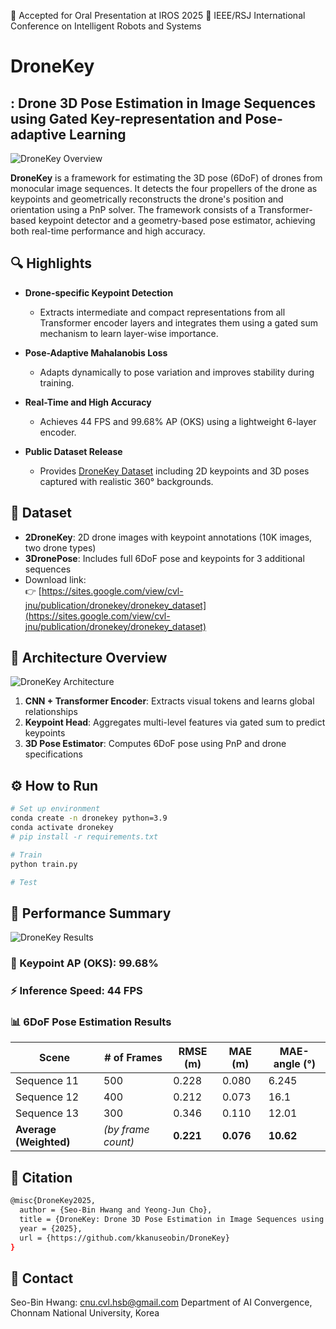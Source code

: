 🎉 Accepted for Oral Presentation at IROS 2025 🎤
IEEE/RSJ International Conference on Intelligent Robots and Systems

# DroneKey
## : Drone 3D Pose Estimation in Image Sequences using Gated Key-representation and Pose-adaptive Learning

![DroneKey Overview](./assets/overview_.gif)

**DroneKey** is a framework for estimating the 3D pose (6DoF) of drones from monocular image sequences. It detects the four propellers of the drone as keypoints and geometrically reconstructs the drone's position and orientation using a PnP solver. The framework consists of a Transformer-based keypoint detector and a geometry-based pose estimator, achieving both real-time performance and high accuracy.

## 🔍 Highlights

- **Drone-specific Keypoint Detection**
  - Extracts intermediate and compact representations from all Transformer encoder layers and integrates them using a gated sum mechanism to learn layer-wise importance.
  
- **Pose-Adaptive Mahalanobis Loss**
  - Adapts dynamically to pose variation and improves stability during training.
  
- **Real-Time and High Accuracy**
  - Achieves 44 FPS and 99.68% AP (OKS) using a lightweight 6-layer encoder.
  
- **Public Dataset Release**
  - Provides [DroneKey Dataset](https://sites.google.com/view/cvl-jnu/publication/dronekey/dronekey_dataset) including 2D keypoints and 3D poses captured with realistic 360° backgrounds.

## 📁 Dataset

- **2DroneKey**: 2D drone images with keypoint annotations (10K images, two drone types)
- **3DronePose**: Includes full 6DoF pose and keypoints for 3 additional sequences
- Download link:  
  👉 [https://sites.google.com/view/cvl-jnu/publication/dronekey/dronekey_dataset](https://sites.google.com/view/cvl-jnu/publication/dronekey/dronekey_dataset)

## 🧠 Architecture Overview
![DroneKey Architecture](./assets/architecture.gif)
1. **CNN + Transformer Encoder**: Extracts visual tokens and learns global relationships
2. **Keypoint Head**: Aggregates multi-level features via gated sum to predict keypoints
3. **3D Pose Estimator**: Computes 6DoF pose using PnP and drone specifications

## ⚙️ How to Run

```bash
# Set up environment
conda create -n dronekey python=3.9
conda activate dronekey
# pip install -r requirements.txt

# Train
python train.py

# Test
```

## 🧪 Performance Summary
![DroneKey Results](./assets/result_.gif)

### 🎯 Keypoint AP (OKS): **99.68%**

### ⚡ Inference Speed: **44 FPS**

### 📊 6DoF Pose Estimation Results

| Scene            | # of Frames | RMSE (m) | MAE (m) | MAE-angle (°)     |
|------------------|-------------|----------|---------|-------------------|
| Sequence 11      | 500         | 0.228    | 0.080   | 6.245             |
| Sequence 12      | 400         | 0.212    | 0.073   | 16.1              |
| Sequence 13      | 300         | 0.346    | 0.110   | 12.01             |
| **Average (Weighted)** | *(by frame count)* | **0.221** | **0.076** | **10.62**          |


## 📜 Citation
```bash
@misc{DroneKey2025,
  author = {Seo-Bin Hwang and Yeong-Jun Cho},
  title = {DroneKey: Drone 3D Pose Estimation in Image Sequences using Gated Key-representation and Pose-adaptive Learning},
  year = {2025},
  url = {https://github.com/kkanuseobin/DroneKey}
}
```

## 📩 Contact
Seo-Bin Hwang: cnu.cvl.hsb@gmail.com
Department of AI Convergence, Chonnam National University, Korea
